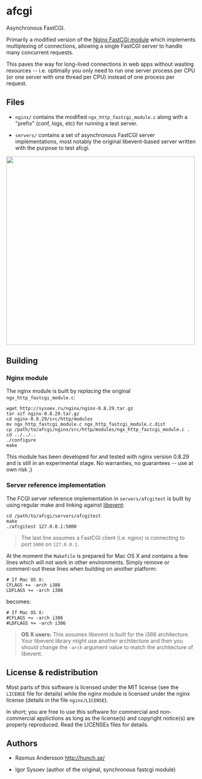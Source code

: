 # afcgi

Asynchronous FastCGI.

Primarily a modified version of the [Nginx FastCGI module](http://wiki.nginx.org/NginxHttpFcgiModule) which implements multiplexing of connections, allowing a single FastCGI server to handle many concurrent requests.

This paves the way for long-lived connections in web apps without wasting resources -- i.e. optimally you only need to run one server process per CPU (or one server with one thread per CPU) instead of one process per request.

## Files

- `nginx/` contains the modified `ngx_http_fastcgi_module.c` along with a "prefix" (conf, logs, etc) for running a test server.

- `servers/` contains a set of asynchronous FastCGI server implementations, most notably the original libevent-based server written with the purpose to test afcgi.

[<img src="http://hunch.se/s/cx/e1rg8i8bkgwks.png" width="500">](http://hunch.se/s/cx/e1rg8i8bkgwks.png)

## Building

### Nginx module

The nginx module is built by *replacing* the original `ngx_http_fastcgi_module.c`:

	wget http://sysoev.ru/nginx/nginx-0.8.29.tar.gz
	tar xzf nginx-0.8.29.tar.gz
	cd nginx-0.8.29/src/http/modules
	mv ngx_http_fastcgi_module.c ngx_http_fastcgi_module.c.dist
	cp /path/to/afcgi/nginx/src/http/modules/ngx_http_fastcgi_module.c .
	cd ../../..
	./configure
	make

This module has been developed for and tested with nginx version 0.8.29 and is still in an experimental stage. No warranties, no guarantees -- use at own risk ;)

### Server reference implementation

The FCGI server reference implementation in `servers/afcgitest` is built by using regular make and linking against [libevent](http://monkey.org/~provos/libevent/):

	cd /path/to/afcgi/servers/afcgitest
	make
	./afcgitest 127.0.0.1:5000

> The last line assumes a FastCGI client (i.e. nginx) is connecting to port `5000` on `127.0.0.1`.

At the moment the `Makefile` is prepared for Mac OS X and contains a few lines which will not work in other environments. Simply remove or comment-out these lines when building on another platform:

	# If Mac OS X:
	CFLAGS += -arch i386
	LDFLAGS += -arch i386

becomes:

	# If Mac OS X:
	#CFLAGS += -arch i386
	#LDFLAGS += -arch i386

> **OS X users:** This assumes libevent is built for the i386 architecture. Your libevent library might use another architecture and then you should change the `-arch` argument value to match the architecture of libevent.

## License & redistribution

Most parts of this software is licensed under the MIT license (see the `LICENSE` file for details) while the nginx module is licensed under the nginx license (details in the file `nginx/LICENSE`).

In short; you are free to use this software for commercial and non-commercial applictions as long as the license(s) and copyright notice(s) are properly reproduced. Read the LICENSEs files for details.

## Authors

- Rasmus Andersson <http://hunch.se/>

- Igor Sysoev (author of the original, synchronous fastcgi module)
